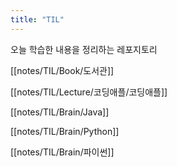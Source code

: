 ```yaml
---
title: "TIL"
---
```



오늘 학습한 내용을 정리하는 레포지토리

[[notes/TIL/Book/도서관]]

[[notes/TIL/Lecture/코딩애플/코딩애플]]

[[notes/TIL/Brain/Java]]

[[notes/TIL/Brain/Python]]

[[notes/TIL/Brain/파이썬]]

